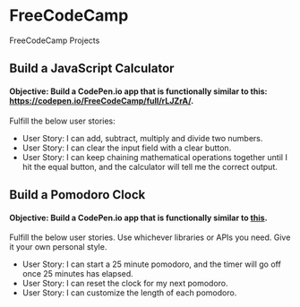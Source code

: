 # FreeCodeCamp
FreeCodeCamp Projects

## Build a JavaScript Calculator

#### Objective: Build a CodePen.io app that is functionally similar to this: https://codepen.io/FreeCodeCamp/full/rLJZrA/.

Fulfill the below user stories:
* User Story: I can add, subtract, multiply and divide two numbers.
* User Story: I can clear the input field with a clear button.
* User Story: I can keep chaining mathematical operations together until I hit the equal button, and the calculator will tell me the correct output.


## Build a Pomodoro Clock

#### Objective: Build a CodePen.io app that is functionally similar to [this](https://codepen.io/FreeCodeCamp/full/aNyxXR/).

Fulfill the below user stories. Use whichever libraries or APIs you need. Give it your own personal style.
* User Story: I can start a 25 minute pomodoro, and the timer will go off once 25 minutes has elapsed.
* User Story: I can reset the clock for my next pomodoro.
* User Story: I can customize the length of each pomodoro.